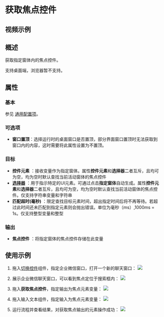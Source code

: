 # 获取焦点控件

## 视频示例

## 概述

获取指定窗体内的焦点控件。

支持桌面端，浏览器暂不支持。

## 属性

### 基本

参见 [通用配置项](../Appendix/CommonConfigurationItems.md)。

### 可选项

- **窗口置顶**：选择运行时的桌面窗口是否置顶，部分界面窗口置顶时无法获取到窗口内的内容，这时需要将此属性设置为不置顶。

### 目标

- **控件元素** ：接收变量作为指定窗体。属性**控件元素**和**选择器**二者互斥，且均可为空，均为空时默认查找当前活动窗体的焦点控件
- **[选择器](../../Appendix/Selector.md?_v=v2020.4)** ：用于指示特定的UI元素。可通过点击**指定窗体**自动生成。属性**控件元素**和**选择器**二者互斥，且均可为空，均为空时默认查找当前活动窗体的焦点控件。仅支持字符串变量和字符串
- **匹配超时(毫秒)** ：限定查找目标元素时间，超出指定时间后将不再等待。若超过此时间还未匹配到指定元素则会抛出错误。单位为毫秒（ms）,1000ms = 1s。仅支持整型变量和整型

### 输出

- **焦点控件** ：将指定窗体的焦点控件存储在此变量

## 使用示例

1. 拖入[切换控件](activity/../SwitchControl.md)组件，指定企业微信窗口，打开一个新的聊天窗口：
![](https://docimages.blob.core.chinacloudapi.cn/images/Activities/GetFocus1.png)

2. 展示企业微信聊天窗口，可以看到焦点定位于搜索框内：
![](https://docimages.blob.core.chinacloudapi.cn/images/Activities/GetFocus2.png)

3. 拖入**获取焦点控件**，指定输出为焦点元素变量：
![](https://docimages.blob.core.chinacloudapi.cn/images/Activities/GetFocus3.png)

4. 拖入输入文本组件，指定输入为焦点元素变量：
![](https://docimages.blob.core.chinacloudapi.cn/images/Activities/GetFocus4.png)

5. 运行流程并查看结果，对获取焦点输出的元素操作成功：
![](https://docimages.blob.core.chinacloudapi.cn/images/Activities/GetFocus5.png)

